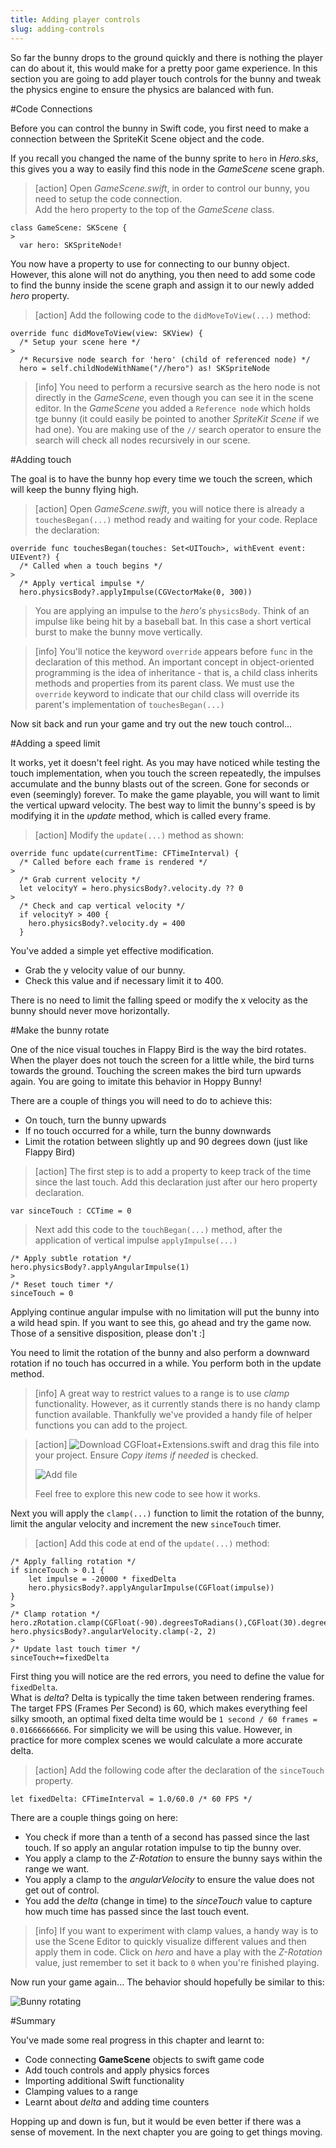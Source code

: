 ```yaml
---
title: Adding player controls
slug: adding-controls
---
```


So far the bunny drops to the ground quickly and there is nothing the player can do about it, this would make for a pretty poor game experience.  In this section you are going to add player touch controls for the bunny and tweak the physics engine to ensure the physics are balanced with fun.

#Code Connections

Before you can control the bunny in Swift code, you first need to make a connection between the SpriteKit Scene object and the code.

If you recall you changed the name of the bunny sprite to `hero` in *Hero.sks*, this gives you a way to easily find this node in the *GameScene* scene graph.

> [action]
> Open *GameScene.swift*, in order to control our bunny, you need to setup the code connection.  
> Add the hero property to the top of the *GameScene* class.
>
```
class GameScene: SKScene {
>
  var hero: SKSpriteNode!
```
>

You now have a property to use for connecting to our bunny object.  However, this alone will not do anything, you then need to add some code to find the bunny inside the scene graph and assign it to our newly added *hero* property.

> [action]
> Add the following code to the `didMoveToView(...)` method:
>
```
override func didMoveToView(view: SKView) {
  /* Setup your scene here */
>
  /* Recursive node search for 'hero' (child of referenced node) */
  hero = self.childNodeWithName("//hero") as! SKSpriteNode
```
>

<!--  -->

> [info]
> You need to perform a recursive search as the hero node is not directly in the *GameScene*, even though you can see it in the scene editor. In the *GameScene* you added a `Reference node` which holds tge bunny (it could easily be pointed to another *SpriteKit Scene* if we had one). You are making use of the `//` search operator to ensure the search will check all  nodes recursively in our scene.
>

#Adding touch

The goal is to have the bunny hop every time we touch the screen, which will keep the bunny flying high.

> [action]
> Open *GameScene.swift*, you will notice there is already a `touchesBegan(...)` method ready and waiting for your code.
> Replace the declaration:
>
```
override func touchesBegan(touches: Set<UITouch>, withEvent event: UIEvent?) {
  /* Called when a touch begins */
>
  /* Apply vertical impulse */
  hero.physicsBody?.applyImpulse(CGVectorMake(0, 300))
```
> You are applying an impulse to the *hero's* `physicsBody`.  Think of an impulse like being hit by a baseball bat.
> In this case a short vertical burst to make the bunny move vertically.

<!--  -->

> [info]
> You'll notice the keyword `override` appears before `func` in the declaration of this method. An important concept in object-oriented programming is the idea of inheritance - that is, a child class inherits methods and properties from its parent class.
> We must use the `override` keyword to indicate that our child class will override its parent's implementation of `touchesBegan(...)`

Now sit back and run your game and try out the new touch control...

#Adding a speed limit

It works, yet it doesn't feel right.  As you may have noticed while testing the touch implementation, when you touch the screen repeatedly, the impulses accumulate and the bunny blasts out of the screen. Gone for seconds or even (seemingly) forever.  To make the game playable, you will want to limit the vertical upward velocity. The best way to limit the bunny's speed is by modifying it in the *update* method, which is called every frame.

> [action]
> Modify the `update(...)` method as shown:
>
```
override func update(currentTime: CFTimeInterval) {
  /* Called before each frame is rendered */
>
  /* Grab current velocity */
  let velocityY = hero.physicsBody?.velocity.dy ?? 0
>
  /* Check and cap vertical velocity */
  if velocityY > 400 {
    hero.physicsBody?.velocity.dy = 400
  }
```
>

You've added a simple yet effective modification.

- Grab the y velocity value of our bunny.
- Check this value and if necessary limit it to 400.

There is no need to limit the falling speed or modify the x velocity as the bunny should never move horizontally.

#Make the bunny rotate

One of the nice visual touches in Flappy Bird is the way the bird rotates. When the player does not touch the screen for a little while, the bird turns towards the ground. Touching the screen makes the bird turn upwards again. You are going to imitate this behavior in Hoppy Bunny!

There are a couple of things you will need to do to achieve this:

- On touch, turn the bunny upwards
- If no touch occurred for a while, turn the bunny downwards
- Limit the rotation between slightly up and 90 degrees down (just like Flappy Bird)

> [action]
> The first step is to add a property to keep track of the time since the last touch. Add this declaration just after our hero property declaration.
>
```
var sinceTouch : CCTime = 0
```
>
> Next add this code to the `touchBegan(...)` method, after the application of vertical impulse `applyImpulse(...)`
>
```
/* Apply subtle rotation */
hero.physicsBody?.applyAngularImpulse(1)
>
/* Reset touch timer */
sinceTouch = 0
```

Applying continue angular impulse with no limitation will put the bunny into a wild head spin.  If you want to see this, go ahead and try the game now. Those of a sensitive disposition, please don't :]

You need to limit the rotation of the bunny and also perform a downward rotation if no touch has occurred in a while. You perform both in the update method.

> [info]
> A great way to restrict values to a range is to use *clamp* functionality.  However, as it currently stands there is no
> handy clamp function available. Thankfully we've provided a handy file of helper functions you can add to the project.

<!--  -->

> [action]
> ![Download CGFloat+Extensions.swift](../CGFloat+Extensions.swift) and drag this file into your project.
> Ensure *Copy items if needed* is checked.
>
> ![Add file](../Tutorial-Images/xcode_add_file.png)
>
> Feel free to explore this new code to see how it works.
>

Next you will apply the `clamp(...)` function to limit the rotation of the bunny, limit the angular velocity and increment the new `sinceTouch` timer.

> [action]
> Add this code at end of the `update(...)` method:
>
```
/* Apply falling rotation */
if sinceTouch > 0.1 {
    let impulse = -20000 * fixedDelta
    hero.physicsBody?.applyAngularImpulse(CGFloat(impulse))
}
>
/* Clamp rotation */
hero.zRotation.clamp(CGFloat(-90).degreesToRadians(),CGFloat(30).degreesToRadians())
hero.physicsBody?.angularVelocity.clamp(-2, 2)
>
/* Update last touch timer */
sinceTouch+=fixedDelta
```
>

First thing you will notice are the red errors, you need to define the value for `fixedDelta`.  
What is *delta*? Delta is typically the time taken between rendering frames.  The target FPS (Frames Per Second) is 60, which makes everything feel silky smooth, an optimal fixed delta time would be `1 second / 60 frames = 0.01666666666`.  For simplicity we will be using this value. However, in practice for more complex scenes we would calculate a more accurate delta.

> [action]
> Add the following code after the declaration of the `sinceTouch` property.
>
```
let fixedDelta: CFTimeInterval = 1.0/60.0 /* 60 FPS */
```
>

There are a couple things going on here:

- You check if more than a tenth of a second has passed since the last touch. If so apply an angular rotation impulse to tip the bunny over.
- You apply a clamp to the *Z-Rotation* to ensure the bunny says within the range we want.
- You apply a clamp to the *angularVelocity* to ensure the value does not get out of control.
- You add the *delta* (change in time) to the *sinceTouch* value to capture how much time has passed since the last touch event.

> [info]
> If you want to experiment with clamp values, a handy way is to use the Scene Editor to quickly visualize different values and then apply them in code. Click on *hero* and have a play with the *Z-Rotation* value, just remember to set it back to `0` when you're finished playing.
>

Now run your game again... The behavior should hopefully be similar to this:

![Bunny rotating](../Tutorial-Images/simulator_bunnyRotation.gif)

#Summary

You've made some real progress in this chapter and learnt to:

- Code connecting **GameScene** objects to swift game code
- Add touch controls and apply physics forces
- Importing additional Swift functionality
- Clamping values to a range
- Learnt about *delta* and adding time counters

Hopping up and down is fun, but it would be even better if there was a sense of movement. In the next chapter you are going to get things moving.
